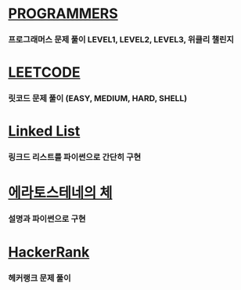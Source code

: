 # [PROGRAMMERS](https://github.com/SGTYang/Algorithms/tree/main/Programmers)
### 프로그래머스 문제 풀이 LEVEL1, LEVEL2, LEVEL3, 위클리 챌린지

# [LEETCODE](https://github.com/SGTYang/Algorithms/tree/main/LeetCode)
### 릿코드 문제 풀이 (EASY, MEDIUM, HARD, SHELL)

# [Linked List](https://github.com/SGTYang/Algorithms/tree/main/Linked%20List)
### 링크드 리스트를 파이썬으로 간단히 구현 

# [에라토스테네의 체](https://github.com/SGTYang/Algorithms/tree/main/%EC%97%90%EB%9D%BC%ED%86%A0%EC%8A%A4%ED%85%8C%EB%84%A4%EC%8A%A4%EC%9D%98%20%EC%B2%B4)
### 설명과 파이썬으로 구현

# [HackerRank](https://github.com/SGTYang/Algorithms/tree/main/HackerRank)
### 헤커랭크 문제 풀이
